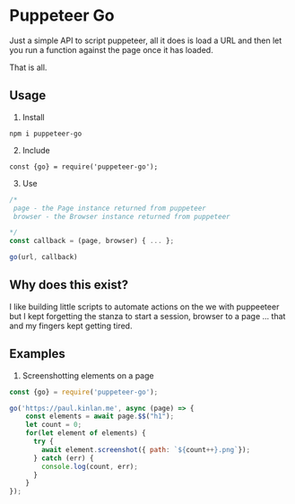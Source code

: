 Puppeteer Go
============

Just a simple API to script puppeteer, all it does is load a URL and then let you run a function against the page once it has loaded. 

That is all.

Usage
-----

1. Install

`npm i puppeteer-go`

2. Include

`const {go} = require('puppeteer-go');`

3. Use

``` JavaScript
/*
 page - the Page instance returned from puppeteer
 browser - the Browser instance returned from puppeteer

*/
const callback = (page, browser) { ... };

go(url, callback)


```
Why does this exist?
--------------------

I like building little scripts to automate actions on the we with puppeeteer but I kept forgetting the stanza to start a session, browser to a page ... that and my fingers kept getting tired.

Examples
--------

1. Screenshotting elements on a page

```JavaScript
const {go} = require('puppeteer-go');

go('https://paul.kinlan.me', async (page) => {
    const elements = await page.$$("h1");
    let count = 0;
    for(let element of elements) {
      try {
        await element.screenshot({ path: `${count++}.png`});
      } catch (err) {
        console.log(count, err);
      }
    }
});
```